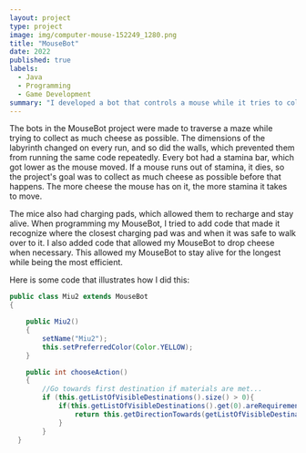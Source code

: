 ```yaml
---
layout: project
type: project
image: img/computer-mouse-152249_1280.png
title: "MouseBot"
date: 2022
published: true
labels:
  - Java
  - Programming
  - Game Development
summary: "I developed a bot that controls a mouse while it tries to collect as much cheese as it can before running out of stamina."
---
```


The bots in the MouseBot project were made to traverse a maze while trying to collect as much cheese as possible. The dimensions of the labyrinth changed on every run, and so did the walls, which prevented them from running the same code repeatedly. Every bot had a stamina bar, which got lower as the mouse moved. If a mouse runs out of stamina, it dies, so the project's goal was to collect as much cheese as possible before that happens. The more cheese the mouse has on it, the more stamina it takes to move.

The mice also had charging pads, which allowed them to recharge and stay alive. When programming my MouseBot, I tried to add code that made it recognize where the closest charging pad was and when it was safe to walk over to it. I also added code that allowed my MouseBot to drop cheese when necessary. This allowed my MouseBot to stay alive for the longest while being the most efficient.

Here is some code that illustrates how I did this:

```java
public class Miu2 extends MouseBot
{

    public Miu2()
    {
        setName("Miu2");
        this.setPreferredColor(Color.YELLOW);
    }

    public int chooseAction()
    {
        //Go towards first destination if materials are met...
        if (this.getListOfVisibleDestinations().size() > 0){
            if(this.getListOfVisibleDestinations().get(0).areRequirementsMet(this.getMyMaterialList())){
                return this.getDirectionTowards(getListOfVisibleDestinations().get(0));
            }
        }
  }
```
